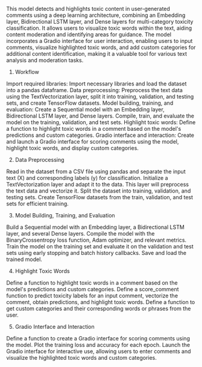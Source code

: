 This model detects and highlights toxic content in user-generated comments using a deep learning architecture, combining an Embedding layer, Bidirectional LSTM layer, and Dense layers for multi-category toxicity classification. It allows users to visualize toxic words within the text, aiding content moderation and identifying areas for guidance. The model incorporates a Gradio interface for user interaction, enabling users to input comments, visualize highlighted toxic words, and add custom categories for additional content identification, making it a valuable tool for various text analysis and moderation tasks.

1. Workflow

Import required libraries: Import necessary libraries and load the dataset into a pandas dataframe.
Data preprocessing: Preprocess the text data using the TextVectorization layer, split it into training, validation, and testing sets, and create TensorFlow datasets.
Model building, training, and evaluation: Create a Sequential model with an Embedding layer, Bidirectional LSTM layer, and Dense layers. Compile, train, and evaluate the model on the training, validation, and test sets.
Highlight toxic words: Define a function to highlight toxic words in a comment based on the model's predictions and custom categories.
Gradio interface and interaction: Create and launch a Gradio interface for scoring comments using the model, highlight toxic words, and display custom categories.

2. Data Preprocessing

Read in the dataset from a CSV file using pandas and separate the input text (X) and corresponding labels (y) for classification.
Initialize a TextVectorization layer and adapt it to the data. This layer will preprocess the text data and vectorize it.
Split the dataset into training, validation, and testing sets.
Create TensorFlow datasets from the train, validation, and test sets for efficient training.

3. Model Building, Training, and Evaluation

Build a Sequential model with an Embedding layer, a Bidirectional LSTM layer, and several Dense layers.
Compile the model with the BinaryCrossentropy loss function, Adam optimizer, and relevant metrics.
Train the model on the training set and evaluate it on the validation and test sets using early stopping and batch history callbacks.
Save and load the trained model.

4. Highlight Toxic Words

Define a function to highlight toxic words in a comment based on the model's predictions and custom categories.
Define a score_comment function to predict toxicity labels for an input comment, vectorize the comment, obtain predictions, and highlight toxic words.
Define a function to get custom categories and their corresponding words or phrases from the user.

5. Gradio Interface and Interaction

Define a function to create a Gradio interface for scoring comments using the model.
Plot the training loss and accuracy for each epoch.
Launch the Gradio interface for interactive use, allowing users to enter comments and visualize the highlighted toxic words and custom categories.

